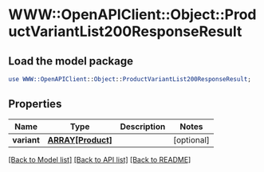 # WWW::OpenAPIClient::Object::ProductVariantList200ResponseResult

## Load the model package
```perl
use WWW::OpenAPIClient::Object::ProductVariantList200ResponseResult;
```

## Properties
Name | Type | Description | Notes
------------ | ------------- | ------------- | -------------
**variant** | [**ARRAY[Product]**](Product.md) |  | [optional] 

[[Back to Model list]](../README.md#documentation-for-models) [[Back to API list]](../README.md#documentation-for-api-endpoints) [[Back to README]](../README.md)



